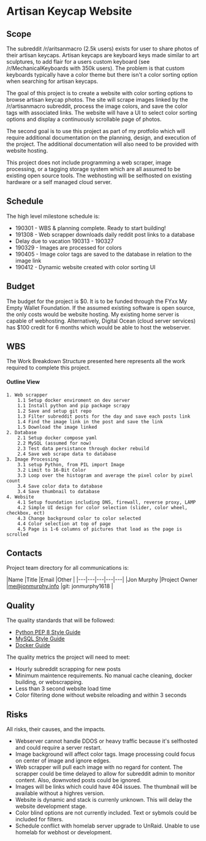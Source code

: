 <!---
Reference:
https://www.openproject.org/
https://www.projectmanagementdocs.com/
--->

# Artisan Keycap Website
## Scope
The subreddit /r/aritsanmacro (2.5k users) exists for user to share photos of their artisan keycaps. Artisan keycaps are keyboard keys made similar to art sculptures, to add flair for a users custom keyboard (see /r/MechanicalKeyboards with 350k users). The problem is that custom keyboards typically have a color theme but there isn't a color sorting option when searching for artisan keycaps. 

The goal of this project is to create a website with color sorting options to browse artisan keycap photos. The site will scrape images linked by the /r/artisanmacro subreddit, process the image colors, and save the color tags with associated links. The website will have a UI to select color sorting options and display a continuously scrollable page of photos.

The second goal is to use this project as part of my protfolio which will require additional documentation on the planning, design, and execution of the project. The additional documentation will also need to be provided with website hosting.

This project does not include programming a web scraper, image processing, or a tagging storage system which are all assumed to be existing open source tools. The webhosting will be selfhosted on existing hardware or a self managed cloud server.

## Schedule
The high level milestone schedule is:
- 190301 - WBS & planning complete. Ready to start building!
- 191308 - Web scrapper downloads daily reddit post links to a database
- Delay due to vacation 190313 - 190327
- 190329 - Images are processed for colors
- 190405 - Image color tags are saved to the database in relation to the image link
- 190412 - Dynamic website created with color sorting UI

## Budget
The budget for the project is $0. It is to be funded through the FYxx My Empty Wallet Foundation. If the assumed existing software is open source, the only costs would be website hosting. My existing home server is capable of webhosting. Alternatively, Digital Ocean (cloud server services) has $100 credit for 6 months which would be able to host the webserver.

## WBS
The Work Breakdown Structure presented here represents all the work required to complete this project.

#### Outline View
<!--- follow the 8-80 rule for breaking out each task --->
	1. Web scrapper
		1.1 Setup docker enviroment on dev server
		1.1 Install python and pip package scrapy
		1.2 Save and setup git repo
		1.3 Filter subreddit posts for the day and save each posts link
		1.4 Find the image link in the post and save the link
		1.5 Download the image linked
	2. Database
		2.1 Setup docker compose yaml
		2.2 MySQL (assumed for now)
		2.3 Test data persistance through docker rebuild
		2.4 Save web scrape data to database
	3. Image Processing
		3.1 setup Python, from PIL import Image
		3.2 Limit to 16-Bit Color
		3.3 Loop over the histogram and average the pixel color by pixel count
		3.4 Save color data to database
		3.4 Save thumbnail to database
	4. Website
		4.1 Setup foundation including DNS, firewall, reverse proxy, LAMP
		4.2 Simple UI design for color selection (slider, color wheel, checkbox, ect)
		4.3 Change background color to color selected
		4.4 Color selection at top of page
		4.5 Page is 1-6 columns of pictures that load as the page is scrolled


## Contacts
Project team directory for all communications is:

|Name	|Title	|Email	|Other	|
|---|---|---|---|---|
|Jon Murphy	|Project Owner	|me@jonmurphy.info	|git: jonmurphy1618	|


## Quality
The quality standards that will be followed:
- [Python PEP 8 Style Guide](https://www.python.org/dev/peps/pep-0008/)
- [MySQL Style Guide](https://www.sqlstyle.guide/)
- [Docker Guide](https://docs.docker.com/get-started/)

The quality metrics the project will need to meet:
- Hourly subreddit scrapping for new posts
- Minimum maintence requirements. No manual cache cleaning, docker building, or webscrapping.
- Less than 3 second website load time
- Color filtering done without website reloading and within 3 seconds

## Risks
All risks, their causes, and the impacts.

- Webserver cannot handle DDOS or heavy traffic because it's selfhosted and could require a server restart.
- Image background will affect color tags. Image processing could focus on center of image and ignore edges.
- Web scrapper will pull each image with no regard for content. The scrapper could be time delayed to allow for subreddit admin to monitor content. Also, downvoted posts could be ignored.
- Images will be links which could have 404 issues. The thumbnail will be available without a highres version.
- Website is dynamic and stack is currenly unknown. This will delay the website development stage.
- Color blind options are not currently included. Text or sybmols could be included for filters.
- Schedule conflict with homelab server upgrade to UnRaid. Unable to use homelab for webhost or development. 
